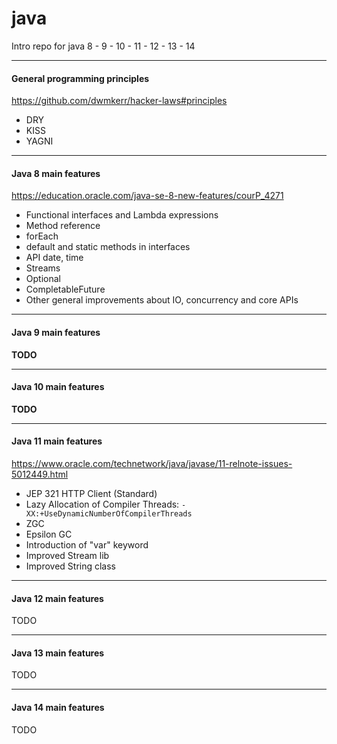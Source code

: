# java
Intro repo for java 8 - 9 - 10 - 11 - 12 - 13 - 14 

---

#### General programming principles
https://github.com/dwmkerr/hacker-laws#principles

- DRY
- KISS
- YAGNI  

---

#### Java 8 main features
https://education.oracle.com/java-se-8-new-features/courP_4271

- Functional interfaces and Lambda expressions
- Method reference
- forEach
- default and static methods in interfaces
- API date, time
- Streams
- Optional
- CompletableFuture
- Other general improvements about IO, concurrency and core APIs

---

#### Java 9 main features
**TODO**

---

#### Java 10 main features
**TODO**

---

#### Java 11 main features
https://www.oracle.com/technetwork/java/javase/11-relnote-issues-5012449.html

- JEP 321 HTTP Client (Standard) 
- Lazy Allocation of Compiler Threads: `-XX:+UseDynamicNumberOfCompilerThreads`
- ZGC
- Epsilon GC
- Introduction of "var" keyword
- Improved Stream lib
- Improved String class

---

#### Java 12 main features
TODO

---

#### Java 13 main features
TODO

---

#### Java 14 main features
TODO
